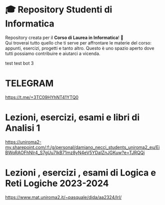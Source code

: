 # 🎓 Repository Studenti di Informatica

Repository  creata per il **Corso di Laurea in Informatica**! 🚀  
Qui troverai tutto quello che ti serve per affrontare le materie del corso: appunti, esercizi, progetti e tanto altro. 
Questo è uno spazio aperto dove tutti possiamo contribuire e aiutarci a vicenda.

test test bot 3

# TELEGRAM
https://t.me/+3TC09HYhNT41YTQ0


# Lezioni, esercizi, esami e libri di Analisi 1
https://uniroma2-my.sharepoint.com/:f:/g/personal/damiano_necci_students_uniroma2_eu/EiBWqRAOFhNIr4_S7gUu7IkB71mz8yN4eV5YDaIZnJGKuw?e=TJRQQj

# Lezioni , esercizi , esami di Logica e Reti Logiche 2023-2024
https://www.mat.uniroma2.it/~pasquale/dida/aa2324/lrl/
